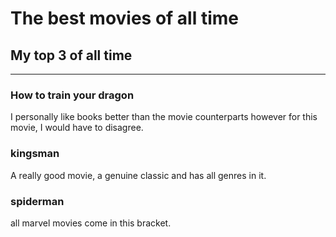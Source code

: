 <h1>The best movies of all time</h1>
<h2>My top 3 of all time</h2>
<hr/>
<h3>How to train your dragon</h3>
<p>I personally like books better than the movie counterparts however for this movie, I would have to disagree.</p>
<h3>kingsman</h3>
<p>A really good movie, a genuine classic and has all genres in it.</p>
<h3>spiderman</h3>
<p>all marvel movies come in this bracket.</p>
